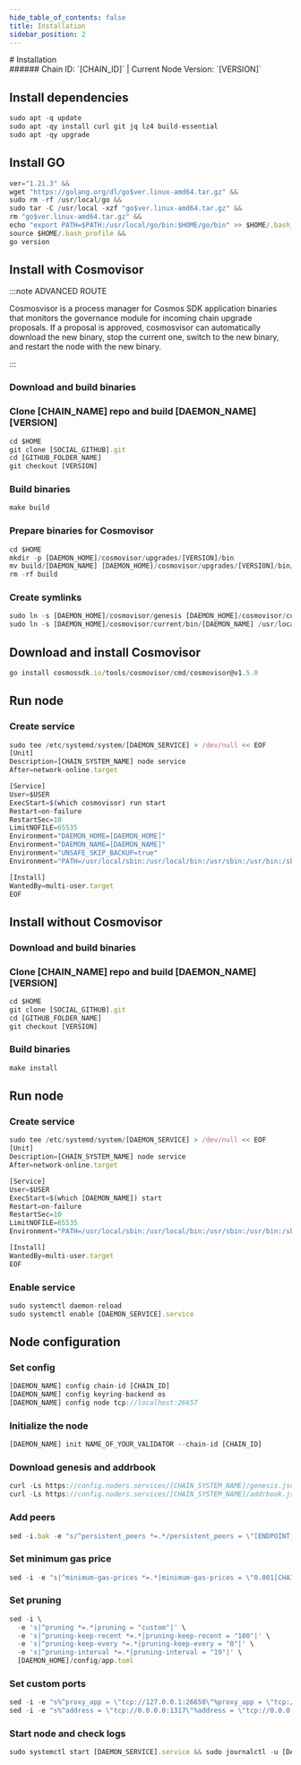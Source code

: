 ```yaml
---
hide_table_of_contents: false
title: Installation
sidebar_position: 2
---
```


<div class="h1-with-icon icon-[CHAIN_SYSTEM_NAME]">
# Installation
</div>
###### Chain ID: `[CHAIN_ID]` | Current Node Version: `[VERSION]`

## Install dependencies

```js
sudo apt -q update
sudo apt -qy install curl git jq lz4 build-essential
sudo apt -qy upgrade
```

## Install GO
```js
ver="1.21.3" &&
wget "https://golang.org/dl/go$ver.linux-amd64.tar.gz" &&
sudo rm -rf /usr/local/go &&
sudo tar -C /usr/local -xzf "go$ver.linux-amd64.tar.gz" &&
rm "go$ver.linux-amd64.tar.gz" &&
echo "export PATH=$PATH:/usr/local/go/bin:$HOME/go/bin" >> $HOME/.bash_profile &&
source $HOME/.bash_profile &&
go version
```

## Install with Cosmovisor
:::note ADVANCED ROUTE

Cosmosvisor is a process manager for Cosmos SDK application binaries that monitors the governance module for incoming chain upgrade proposals. If a proposal is approved, cosmosvisor can automatically download the new binary, stop the current one, switch to the new binary, and restart the node with the new binary.

:::
### Download and build binaries
### Clone [CHAIN_NAME] repo and build [DAEMON_NAME] [VERSION]
```js
cd $HOME
git clone [SOCIAL_GITHUB].git
cd [GITHUB_FOLDER_NAME]
git checkout [VERSION]
```

### Build binaries
```js
make build
```
### Prepare binaries for Cosmovisor
```js
cd $HOME
mkdir -p [DAEMON_HOME]/cosmovisor/upgrades/[VERSION]/bin
mv build/[DAEMON_NAME] [DAEMON_HOME]/cosmovisor/upgrades/[VERSION]/bin/
rm -rf build
```

### Create symlinks
```js
sudo ln -s [DAEMON_HOME]/cosmovisor/genesis [DAEMON_HOME]/cosmovisor/current -f
sudo ln -s [DAEMON_HOME]/cosmovisor/current/bin/[DAEMON_NAME] /usr/local/bin/[DAEMON_NAME] -f
```

## Download and install Cosmovisor
```js
go install cosmossdk.io/tools/cosmovisor/cmd/cosmovisor@v1.5.0
```

## Run node
### Create service
```js
sudo tee /etc/systemd/system/[DAEMON_SERVICE] > /dev/null << EOF
[Unit]
Description=[CHAIN_SYSTEM_NAME] node service
After=network-online.target

[Service]
User=$USER
ExecStart=$(which cosmovisor) run start
Restart=on-failure
RestartSec=10
LimitNOFILE=65535
Environment="DAEMON_HOME=[DAEMON_HOME]"
Environment="DAEMON_NAME=[DAEMON_NAME]"
Environment="UNSAFE_SKIP_BACKUP=true"
Environment="PATH=/usr/local/sbin:/usr/local/bin:/usr/sbin:/usr/bin:/sbin:/bin:/usr/games:/usr/local/games:/snap/bin:[DAEMON_HOME]/cosmovisor/current/bin"

[Install]
WantedBy=multi-user.target
EOF
```

## Install without Cosmovisor

### Download and build binaries
### Clone [CHAIN_NAME] repo and build [DAEMON_NAME] [VERSION]
```js
cd $HOME
git clone [SOCIAL_GITHUB].git
cd [GITHUB_FOLDER_NAME]
git checkout [VERSION]
```

### Build binaries
```js
make install
```

## Run node
### Create service
```js
sudo tee /etc/systemd/system/[DAEMON_SERVICE] > /dev/null << EOF
[Unit]
Description=[CHAIN_SYSTEM_NAME] node service
After=network-online.target

[Service]
User=$USER
ExecStart=$(which [DAEMON_NAME]) start
Restart=on-failure
RestartSec=10
LimitNOFILE=65535
Environment="PATH=/usr/local/sbin:/usr/local/bin:/usr/sbin:/usr/bin:/sbin:/bin:/usr/games:/usr/local/games:/snap/bin"

[Install]
WantedBy=multi-user.target
EOF
```

### Enable service
```js
sudo systemctl daemon-reload
sudo systemctl enable [DAEMON_SERVICE].service
```

## Node configuration
### Set config
```js
[DAEMON_NAME] config chain-id [CHAIN_ID]
[DAEMON_NAME] config keyring-backend os
[DAEMON_NAME] config node tcp://localhost:26657
```

### Initialize the node
```js
[DAEMON_NAME] init NAME_OF_YOUR_VALIDATOR --chain-id [CHAIN_ID]
```

### Download genesis and addrbook
```js
curl -Ls https://config.noders.services/[CHAIN_SYSTEM_NAME]/genesis.json > [DAEMON_HOME]/config/genesis.json
curl -Ls https://config.noders.services/[CHAIN_SYSTEM_NAME]/addrbook.json > [DAEMON_HOME]/config/addrbook.json
```
### Add peers
```js
sed -i.bak -e "s/^persistent_peers *=.*/persistent_peers = \"[ENDPOINT_PEER]\"/" [DAEMON_HOME]/config/config.toml
```

### Set minimum gas price
```js
sed -i -e "s|^minimum-gas-prices *=.*|minimum-gas-prices = \"0.001[CHAIN_DENOM]\"|" [DAEMON_HOME]/config/app.toml
```
### Set pruning
```js
sed -i \
  -e 's|^pruning *=.*|pruning = "custom"|' \
  -e 's|^pruning-keep-recent *=.*|pruning-keep-recent = "100"|' \
  -e 's|^pruning-keep-every *=.*|pruning-keep-every = "0"|' \
  -e 's|^pruning-interval *=.*|pruning-interval = "19"|' \
  [DAEMON_HOME]/config/app.toml
```

### Set custom ports
```js
sed -i -e "s%^proxy_app = \"tcp://127.0.0.1:26658\"%proxy_app = \"tcp://127.0.0.1:14758\"%; s%^laddr = \"tcp://127.0.0.1:26657\"%laddr = \"tcp://127.0.0.1:14757\"%; s%^pprof_laddr = \"localhost:6060\"%pprof_laddr = \"localhost:14760\"%; s%^laddr = \"tcp://0.0.0.0:26656\"%laddr = \"tcp://0.0.0.0:14756\"%; s%^prometheus_listen_addr = \":26660\"%prometheus_listen_addr = \":14766\"%" [DAEMON_HOME]/config/config.toml
sed -i -e "s%^address = \"tcp://0.0.0.0:1317\"%address = \"tcp://0.0.0.0:14717\"%; s%^address = \":8080\"%address = \":14780\"%; s%^address = \"0.0.0.0:9090\"%address = \"0.0.0.0:14790\"%; s%^address = \"0.0.0.0:9091\"%address = \"0.0.0.0:14791\"%; s%:8545%:14745%; s%:8546%:14746%; s%:6065%:14765%" [DAEMON_HOME]/config/app.toml
```

### Start node and check logs
```js
sudo systemctl start [DAEMON_SERVICE].service && sudo journalctl -u [DAEMON_SERVICE].service -f --no-hostname -o cat
```

